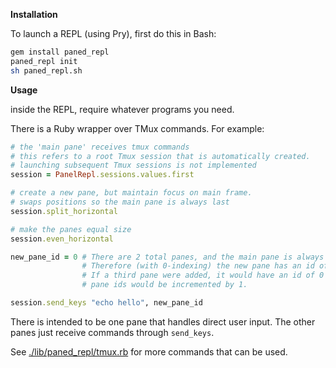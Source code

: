 **Installation**

To launch a REPL (using Pry), first do this in Bash:

```sh
gem install paned_repl
paned_repl init
sh paned_repl.sh
```
**Usage**

inside the REPL, require whatever programs you need.

There is a Ruby wrapper over TMux commands. For example:

```rb
# the 'main pane' receives tmux commands
# this refers to a root Tmux session that is automatically created.
# launching subsequent Tmux sessions is not implemented
session = PanelRepl.sessions.values.first

# create a new pane, but maintain focus on main frame.
# swaps positions so the main pane is always last
session.split_horizontal

# make the panes equal size
session.even_horizontal

new_pane_id = 0 # There are 2 total panes, and the main pane is always the last
                # Therefore (with 0-indexing) the new pane has an id of 0.
                # If a third pane were added, it would have an id of 0 and all other
                # pane ids would be incremented by 1. 

session.send_keys "echo hello", new_pane_id
```

There is intended to be one pane that handles direct user input. The other panes just receive commands through `send_keys`.

See [./lib/paned_repl/tmux.rb](lib/paned_repl/tmux.rb) for more commands that can be used. 
